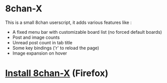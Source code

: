 8chan-X
=======

This is a small 8chan userscript, it adds various features like :
 - A fixed menu bar with customizable board list (no forced default boards)
 - Post and image counts
 - Unread post count in tab title
 - Some key bindings ('r' to reload the page)
 - Image expansion on hover

<h1><a href="https://github.com/tux3/8chan-X/raw/master/8chan-x.user.js">Install 8chan-X</a> (Firefox)</h1>
